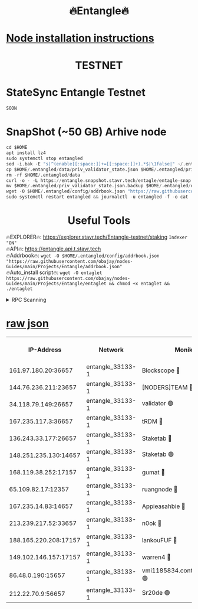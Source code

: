 <h1 align="center"> 🔥Entangle🔥</h1>

[Node installation instructions](https://github.com/obajay/nodes-Guides/tree/main/Projects/Entangle)
=

<h1 align="center"> TESTNET</h1>

# StateSync Entangle Testnet
```python
SOON
```
# SnapShot (~50 GB) Arhive node
```python
cd $HOME
apt install lz4
sudo systemctl stop entangled
sed -i.bak -E "s|^(enable[[:space:]]+=[[:space:]]+).*$|\1false|" ~/.entangled/config/config.toml
cp $HOME/.entangled/data/priv_validator_state.json $HOME/.entangled/priv_validator_state.json.backup
rm -rf $HOME/.entangled/data
curl -o - -L https://entangle.snapshot.stavr.tech/entagle/entagle-snap.tar.lz4 | lz4 -c -d - | tar -x -C $HOME/.entangled --strip-components 2
mv $HOME/.entangled/priv_validator_state.json.backup $HOME/.entangled/data/priv_validator_state.json
wget -O $HOME/.entangled/config/addrbook.json "https://raw.githubusercontent.com/obajay/nodes-Guides/main/Projects/Entangle/addrbook.json"
sudo systemctl restart entangled && journalctl -u entangled -f -o cat
```
 <h1 align="center"> Useful Tools</h1>
 
🔥EXPLORER🔥: https://explorer.stavr.tech/Entangle-testnet/staking        `Indexer "ON"` \
🔥API🔥:      https://entangle.api.t.stavr.tech \
🔥Addrbook🔥: ```wget -O $HOME/.entangled/config/addrbook.json "https://raw.githubusercontent.com/obajay/nodes-Guides/main/Projects/Entangle/addrbook.json"``` \
🔥Auto_install script🔥:  `wget -O entaglet https://raw.githubusercontent.com/obajay/nodes-Guides/main/Projects/Entangle/entaglet && chmod +x entaglet && ./entaglet`


<details>
<summary>RPC Scanning</summary>

<h2 align="center"> We scan nodes in real time every 4 hours. And we provide the final result of RPC endpoints.
We cannot influence the operation of these nodes in any way. </h2>


```python
If Voting Power is higher than 0 --> then the Node is a validator of the network and may be subject to attack and be a potential threat to the chain.
```
```python
We marked such validators with a red symbol
```

</details>

[raw json](https://rpc-check.entangt.stavr.tech/entangt/rpc-entangt-result.json)
=


<table><tr><th>IP-Address</th><th>Network</th><th>Moniker</th><th>Latest Block Height</th><th>Earliest Block Height</th><th>Catching Up</th><th>Tx Index</th><th>Voting Power</th><th>Scan Time</th></tr><tr><td>161.97.180.20:36657</td><td>entangle_33133-1</td><td>Blockscope 🔴</td><td>1999594</td><td>1</td><td>False</td><td>off</td><td>280972613330733</td><td>2024-02-03T14:22:39.052604002UTC</td></tr><tr><td>144.76.236.211:23657</td><td>entangle_33133-1</td><td>[NODERS]TEAM 🔴</td><td>1999596</td><td>1</td><td>False</td><td>off</td><td>27051600697205835</td><td>2024-02-03T14:22:51.097134553UTC</td></tr><tr><td>34.118.79.149:26657</td><td>entangle_33133-1</td><td>validator 🟢</td><td>1999598</td><td>1</td><td>False</td><td>on</td><td>0</td><td>2024-02-03T14:22:56.226258050UTC</td></tr><tr><td>167.235.117.3:36657</td><td>entangle_33133-1</td><td>tRDM 🔴</td><td>1999598</td><td>1</td><td>False</td><td>on</td><td>166661515213664</td><td>2024-02-03T14:22:58.911564938UTC</td></tr><tr><td>136.243.33.177:26657</td><td>entangle_33133-1</td><td>Staketab 🔴</td><td>1999597</td><td>660001</td><td>False</td><td>on</td><td>124253282314276</td><td>2024-02-03T14:22:53.439472858UTC</td></tr><tr><td>148.251.235.130:14657</td><td>entangle_33133-1</td><td>Staketab 🟢</td><td>1999594</td><td>660801</td><td>False</td><td>on</td><td>0</td><td>2024-02-03T14:22:38.738637459UTC</td></tr><tr><td>168.119.38.252:17157</td><td>entangle_33133-1</td><td>gumat 🔴</td><td>1999595</td><td>962001</td><td>False</td><td>on</td><td>324097872270359</td><td>2024-02-03T14:22:42.053360809UTC</td></tr><tr><td>65.109.82.17:12357</td><td>entangle_33133-1</td><td>ruangnode 🔴</td><td>1999594</td><td>1312001</td><td>False</td><td>off</td><td>460326969085842</td><td>2024-02-03T14:22:39.407695613UTC</td></tr><tr><td>167.235.14.83:14657</td><td>entangle_33133-1</td><td>Appieasahbie 🔴</td><td>1999598</td><td>1716001</td><td>False</td><td>on</td><td>43682191727197074</td><td>2024-02-03T14:22:58.617248337UTC</td></tr><tr><td>213.239.217.52:33657</td><td>entangle_33133-1</td><td>n0ok 🔴</td><td>1999598</td><td>1899598</td><td>False</td><td>off</td><td>46577060449839788</td><td>2024-02-03T14:22:55.828631549UTC</td></tr><tr><td>188.165.220.208:17157</td><td>entangle_33133-1</td><td>lankouFUF 🔴</td><td>1999595</td><td>1910001</td><td>False</td><td>off</td><td>303836128079646</td><td>2024-02-03T14:22:42.346677256UTC</td></tr><tr><td>149.102.146.157:17157</td><td>entangle_33133-1</td><td>warren4 🔴</td><td>1999596</td><td>1958001</td><td>False</td><td>on</td><td>477161169448749</td><td>2024-02-03T14:22:50.851251868UTC</td></tr><tr><td>86.48.0.190:15657</td><td>entangle_33133-1</td><td>vmi1185834.contaboserver.net 🟢</td><td>1980714</td><td>1961001</td><td>False</td><td>off</td><td>0</td><td>2024-02-03T14:22:39.708414294UTC</td></tr><tr><td>212.22.70.9:56657</td><td>entangle_33133-1</td><td>Sr20de 🟢</td><td>1999594</td><td>1971001</td><td>False</td><td>off</td><td>0</td><td>2024-02-03T14:22:38.472588646UTC</td></tr></table>
